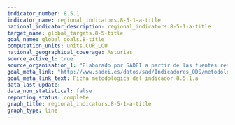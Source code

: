 ```yaml
---
indicator_number: 8.5.1
indicator_name: regional_indicators.8-5-1-a-title
national_indicator_description: regional_indicators.8-5-1-a-title
target_name: global_targets.8-5-title
goal_name: global_goals.8-title
computation_units: units.CUR_LCU
national_geographical_coverage: Asturias
source_active_1: true
source_organisation_1: "Elaborado por SADEI a partir de las fuentes reseñadas en las fichas metodológicas."
goal_meta_link: "http://www.sadei.es/datos/sad/Indicadores_ODS/metodologia/8.5.1.a.pdf"
goal_meta_link_text: Ficha metodológica del indicador 8.5.1.a
data_last_update:  
data_non_statistical: false
reporting_status: complete
graph_title: regional_indicators.8-5-1-a-title
graph_type: line
---
```

